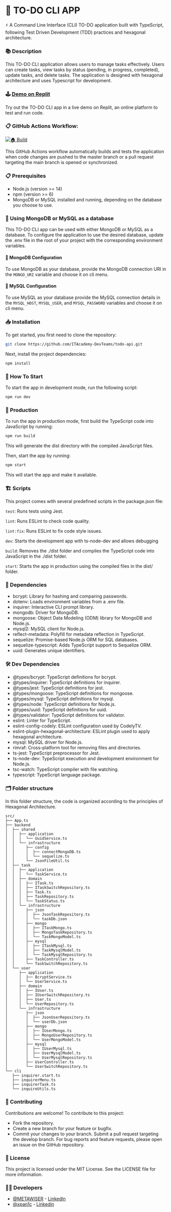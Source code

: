 # 📖 TO-DO CLI APP

⚡ A Command Line Interface (CLI) TO-DO application built with TypeScript, following Test Driven Development (TDD) practices and hexagonal architecture.

### 📚 Description

This TO-DO CLI application allows users to manage tasks effectively. Users can create tasks, view tasks by status (pending, in progress, completed), update tasks, and delete tasks. The application is designed with hexagonal architecture and uses Typescript for development.

### 🕹 [Demo on Replit](https://replit.com/@METAWISER/todo-cli-app?v=1)

Try out the TO-DO CLI app in a live demo on Replit, an online platform to test and run code.

### 📋 GitHub Actions Workflow:

[![🏠 Build](https://github.com/ITAcademy-DevTeams/todo-api/actions/workflows/build.yml/badge.svg?branch=main)](https://github.com/ITAcademy-DevTeams/todo-api/actions/workflows/build.yml)

This GitHub Actions workflow automatically builds and tests the application when code changes are pushed to the master branch or a pull request targeting the main branch is opened or synchronized.

### 📋 Prerequisites

- Node.js (version >= 14)
- npm (version >= 6)
- MongoDB or MySQL installed and running, depending on the database you choose to use.
### 💾 Using MongoDB or MySQL as a database
This TO-DO CLI app can be used with either MongoDB or MySQL as a database. To configure the application to use the desired database, update the .env file in the root of your project with the corresponding environment variables.
#### 🍃 MongoDB Configuration
To use MongoDB as your database, provide the MongoDB connection URI in the `MONGO_URI` variable and choose it on cli menu.
#### 🐬 MySQL Configuration
To use MySQL as your database provide the MySQL connection details in the `MYSQL_HOST`, `MYSQL_USER`, and `MYSQL_PASSWORD` variables and choose it on cli menu.

### 📥 Installation

To get started, you first need to clone the repository:

```bash
git clone https://github.com/ITAcademy-DevTeams/todo-api.git
```

Next, install the project dependencies:

```bash
npm install
```

### 🏁 How To Start

To start the app in development mode, run the following script:
```bash
npm run dev
```


### 🚀 Production

To run the app in production mode, first build the TypeScript code into JavaScript by running:

```bash
npm run build
```

This will generate the dist directory with the compiled JavaScript files.

Then, start the app by running:

```bash
npm start
```

This will start the app and make it available.


### 🏗️ Scripts
This project comes with several predefined scripts in the package.json file:

```test```: Runs tests using Jest.

```lint```: Runs ESLint to check code quality.

```lint:fix```: Runs ESLint to fix code style issues.

```dev```: Starts the development app with ts-node-dev and allows debugging

```build```: Removes the ./dist folder and compiles the TypeScript code into JavaScript in the ./dist folder.

```start```: Starts the app in production using the compiled files in the dist/ folder.

### 📝 Dependencies


- bcrypt: Library for hashing and comparing passwords.
- dotenv: Loads environment variables from a .env file.
- inquirer: Interactive CLI prompt library.
- mongodb: Driver for MongoDB.
- mongoose: Object Data Modeling (ODM) library for MongoDB and Node.js.
- mysql2: MySQL client for Node.js.
- reflect-metadata: Polyfill for metadata reflection in TypeScript.
- sequelize: Promise-based Node.js ORM for SQL databases.
- sequelize-typescript: Adds TypeScript support to Sequelize ORM.
- uuid: Generates unique identifiers.

### 🛠️ Dev Dependencies

- @types/bcrypt: TypeScript definitions for bcrypt.
- @types/inquirer: TypeScript definitions for inquirer.
- @types/jest: TypeScript definitions for jest.
- @types/mongoose: TypeScript definitions for mongoose.
- @types/mysql: TypeScript definitions for mysql.
- @types/node: TypeScript definitions for Node.js.
- @types/uuid: TypeScript definitions for uuid.
- @types/validator: TypeScript definitions for validator.
- eslint: Linter for TypeScript.
- eslint-config-codely: ESLint configuration used by CodelyTV.
- eslint-plugin-hexagonal-architecture: ESLint plugin used to apply hexagonal architecture.
- mysql: MySQL driver for Node.js.
- rimraf: Cross-platform tool for removing files and directories.
- ts-jest: TypeScript preprocessor for Jest.
- ts-node-dev: TypeScript execution and development environment for Node.js.
- tsc-watch: TypeScript compiler with file watching.
- typescript: TypeScript language package.

### 🗂️ Folder structure

In this folder structure, the code is organized according to the principles of Hexagonal Architecture. 

```
src/
├── App.ts
├── backend
│  ├── shared
│  │  ├── application
│  │  │  └── UuidService.ts
│  │  └── infrastructure
│  │     ├── config
│  │     │  ├── connectMongoDB.ts
│  │     │  └── sequelize.ts
│  │     └── JsonFileUtil.ts
│  ├── task
│  │  ├── application
│  │  │  └── TaskService.ts
│  │  ├── domain
│  │  │  ├── ITask.ts
│  │  │  ├── ITaskSwitchRepository.ts
│  │  │  ├── Task.ts
│  │  │  ├── TaskRepository.ts
│  │  │  └── TaskStatus.ts
│  │  └── infrastructure
│  │     ├── json
│  │     │  ├── JsonTaskRepository.ts
│  │     │  └── taskDb.json
│  │     ├── mongo
│  │     │  ├── ITaskMongo.ts
│  │     │  ├── MongoTaskRepository.ts
│  │     │  └── TaskMongoModel.ts
│  │     ├── mysql
│  │     │  ├── ITaskMysql.ts
│  │     │  ├── TaskMysqlModel.ts
│  │     │  └── TaskMysqlRepository.ts
│  │     ├── TaskController.ts
│  │     └── TaskSwitchRepository.ts
│  └── user
│     ├── application
│     │  ├── BcryptService.ts
│     │  └── UserService.ts
│     ├── domain
│     │  ├── IUser.ts
│     │  ├── IUserSwitchRepository.ts
│     │  ├── User.ts
│     │  └── UserRepository.ts
│     └── infrastructure
│        ├── json
│        │  ├── JsonUserRepository.ts
│        │  └── userDb.json
│        ├── mongo
│        │  ├── IUserMongo.ts
│        │  ├── MongoUserRepository.ts
│        │  └── UserMongoModel.ts
│        ├── mysql
│        │  ├── IUserMysql.ts
│        │  ├── UserMysqlModel.ts
│        │  └── UserMysqlRepository.ts
│        ├── UserController.ts
│        └── UserSwitchRepository.ts
└── cli
   ├── inquirer.start.ts
   ├── inquirerMenu.ts
   ├── inquirerTask.ts
   └── inquireUtils.ts
```
### 🤝 Contributing

Contributions are welcome! To contribute to this project:

- Fork the repository.
- Create a new branch for your feature or bugfix.
- Commit your changes to your branch.
Submit a pull request targeting the develop branch.
For bug reports and feature requests, please open an issue on the GitHub repository.

### 📃 License
This project is licensed under the MIT License. See the LICENSE file for more information.

### 🧑‍💻 Developers
- [@METAWISER](https://github.com/metawiser) - [LinkedIn](https://www.linkedin.com/in/carlos-zamora-n/)
- [@xpan1c](https://github.com/xpan1c) - [Linkedin](https://www.linkedin.com/in/danny-mv/)
